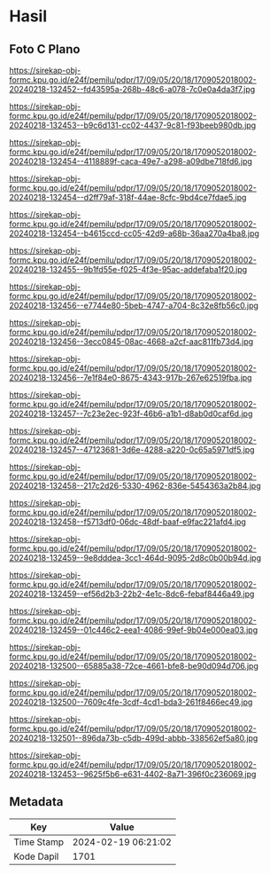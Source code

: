 # Hasil

## Foto C Plano

https://sirekap-obj-formc.kpu.go.id/e24f/pemilu/pdpr/17/09/05/20/18/1709052018002-20240218-132452--fd43595a-268b-48c6-a078-7c0e0a4da3f7.jpg

https://sirekap-obj-formc.kpu.go.id/e24f/pemilu/pdpr/17/09/05/20/18/1709052018002-20240218-132453--b9c6d131-cc02-4437-9c81-f93beeb980db.jpg

https://sirekap-obj-formc.kpu.go.id/e24f/pemilu/pdpr/17/09/05/20/18/1709052018002-20240218-132454--4118889f-caca-49e7-a298-a09dbe718fd6.jpg

https://sirekap-obj-formc.kpu.go.id/e24f/pemilu/pdpr/17/09/05/20/18/1709052018002-20240218-132454--d2ff79af-318f-44ae-8cfc-9bd4ce7fdae5.jpg

https://sirekap-obj-formc.kpu.go.id/e24f/pemilu/pdpr/17/09/05/20/18/1709052018002-20240218-132454--b4615ccd-cc05-42d9-a68b-36aa270a4ba8.jpg

https://sirekap-obj-formc.kpu.go.id/e24f/pemilu/pdpr/17/09/05/20/18/1709052018002-20240218-132455--9b1fd55e-f025-4f3e-95ac-addefaba1f20.jpg

https://sirekap-obj-formc.kpu.go.id/e24f/pemilu/pdpr/17/09/05/20/18/1709052018002-20240218-132456--e7744e80-5beb-4747-a704-8c32e8fb56c0.jpg

https://sirekap-obj-formc.kpu.go.id/e24f/pemilu/pdpr/17/09/05/20/18/1709052018002-20240218-132456--3ecc0845-08ac-4668-a2cf-aac811fb73d4.jpg

https://sirekap-obj-formc.kpu.go.id/e24f/pemilu/pdpr/17/09/05/20/18/1709052018002-20240218-132456--7e1f84e0-8675-4343-917b-267e62519fba.jpg

https://sirekap-obj-formc.kpu.go.id/e24f/pemilu/pdpr/17/09/05/20/18/1709052018002-20240218-132457--7c23e2ec-923f-46b6-a1b1-d8ab0d0caf6d.jpg

https://sirekap-obj-formc.kpu.go.id/e24f/pemilu/pdpr/17/09/05/20/18/1709052018002-20240218-132457--47123681-3d6e-4288-a220-0c65a5971df5.jpg

https://sirekap-obj-formc.kpu.go.id/e24f/pemilu/pdpr/17/09/05/20/18/1709052018002-20240218-132458--217c2d26-5330-4962-836e-5454363a2b84.jpg

https://sirekap-obj-formc.kpu.go.id/e24f/pemilu/pdpr/17/09/05/20/18/1709052018002-20240218-132458--f5713df0-06dc-48df-baaf-e9fac221afd4.jpg

https://sirekap-obj-formc.kpu.go.id/e24f/pemilu/pdpr/17/09/05/20/18/1709052018002-20240218-132459--9e8dddea-3cc1-464d-9095-2d8c0b00b94d.jpg

https://sirekap-obj-formc.kpu.go.id/e24f/pemilu/pdpr/17/09/05/20/18/1709052018002-20240218-132459--ef56d2b3-22b2-4e1c-8dc6-febaf8446a49.jpg

https://sirekap-obj-formc.kpu.go.id/e24f/pemilu/pdpr/17/09/05/20/18/1709052018002-20240218-132459--01c446c2-eea1-4086-99ef-9b04e000ea03.jpg

https://sirekap-obj-formc.kpu.go.id/e24f/pemilu/pdpr/17/09/05/20/18/1709052018002-20240218-132500--65885a38-72ce-4661-bfe8-be90d094d706.jpg

https://sirekap-obj-formc.kpu.go.id/e24f/pemilu/pdpr/17/09/05/20/18/1709052018002-20240218-132500--7609c4fe-3cdf-4cd1-bda3-261f8466ec49.jpg

https://sirekap-obj-formc.kpu.go.id/e24f/pemilu/pdpr/17/09/05/20/18/1709052018002-20240218-132501--896da73b-c5db-499d-abbb-338562ef5a80.jpg

https://sirekap-obj-formc.kpu.go.id/e24f/pemilu/pdpr/17/09/05/20/18/1709052018002-20240218-132453--9625f5b6-e631-4402-8a71-396f0c236069.jpg


## Metadata

| Key        | Value               |
| ---------- | ------------------- |
| Time Stamp | 2024-02-19 06:21:02 |
| Kode Dapil | 1701                |



